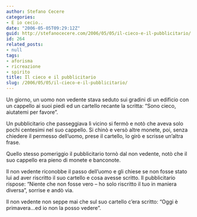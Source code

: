 ```yaml
---
author: Stefano Cecere
categories:
- E io cecio..
date: "2006-05-05T09:29:12Z"
guid: http://stefanocecere.com/2006/05/05/il-cieco-e-il-pubblicitario/
id: 264
related_posts:
- null
tags:
- aforisma
- ricreazione
- spirito
title: Il cieco e il pubblicitario
slug: /2006/05/05/il-cieco-e-il-pubblicitario/
---
```


Un giorno, un uomo non vedente stava seduto sui gradini di un edificio con un cappello ai suoi piedi ed un cartello recante la scritta: &#8220;Sono cieco, aiutatemi per favore&#8221;.

Un pubblicitario che passeggiava lì vicino si fermò e notò che aveva solo pochi centesimi nel suo cappello. Si chinò e versò altre monete, poi, senza chiedere il permesso dell&#8217;uomo, prese il cartello, lo girò e scrisse un&#8217;altra frase.

Quello stesso pomeriggio il pubblicitario tornò dal non vedente, notò che il suo cappello era pieno di monete e banconote.

Il non vedente riconobbe il passo dell&#8217;uomo e gli chiese se non fosse stato lui ad aver riscritto il suo cartello e cosa avesse scritto. Il pubblicitario rispose: &#8220;Niente che non fosse vero &#8211; ho solo riscritto il tuo in maniera diversa&#8221;, sorrise e andò via.

Il non vedente non seppe mai che sul suo cartello c&#8217;era scritto: &#8220;Oggi è primavera&#8230;ed io non la posso vedere&#8221;.